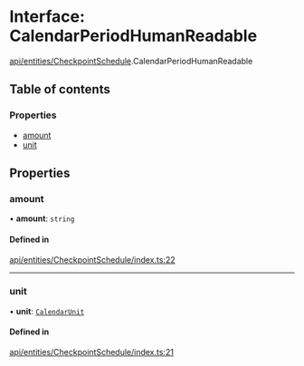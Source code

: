 # Interface: CalendarPeriodHumanReadable

[api/entities/CheckpointSchedule](../wiki/api.entities.CheckpointSchedule).CalendarPeriodHumanReadable

## Table of contents

### Properties

- [amount](../wiki/api.entities.CheckpointSchedule.CalendarPeriodHumanReadable#amount)
- [unit](../wiki/api.entities.CheckpointSchedule.CalendarPeriodHumanReadable#unit)

## Properties

### amount

• **amount**: `string`

#### Defined in

[api/entities/CheckpointSchedule/index.ts:22](https://github.com/PolymathNetwork/polymesh-sdk/blob/c6fe1be3/src/api/entities/CheckpointSchedule/index.ts#L22)

___

### unit

• **unit**: [`CalendarUnit`](../wiki/types.CalendarUnit)

#### Defined in

[api/entities/CheckpointSchedule/index.ts:21](https://github.com/PolymathNetwork/polymesh-sdk/blob/c6fe1be3/src/api/entities/CheckpointSchedule/index.ts#L21)
